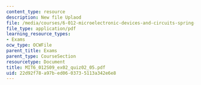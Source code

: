 ```yaml
---
content_type: resource
description: New file Uplaod
file: /media/courses/6-012-microelectronic-devices-and-circuits-spring-2009/22d92f78a97bed0603735113a342e6e8_MIT6_012S09_ex02_quiz02_05.pdf
file_type: application/pdf
learning_resource_types:
- Exams
ocw_type: OCWFile
parent_title: Exams
parent_type: CourseSection
resourcetype: Document
title: MIT6_012S09_ex02_quiz02_05.pdf
uid: 22d92f78-a97b-ed06-0373-5113a342e6e8
---
```

